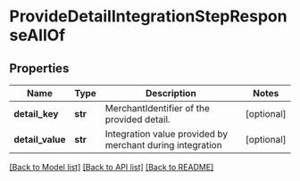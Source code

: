 # ProvideDetailIntegrationStepResponseAllOf

## Properties
Name | Type | Description | Notes
------------ | ------------- | ------------- | -------------
**detail_key** | **str** | MerchantIdentifier of the provided detail. | [optional] 
**detail_value** | **str** | Integration value provided by merchant during integration | [optional] 

[[Back to Model list]](../README.md#documentation-for-models) [[Back to API list]](../README.md#documentation-for-api-endpoints) [[Back to README]](../README.md)


